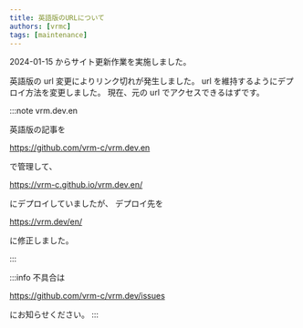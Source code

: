 ```yaml
---
title: 英語版のURLについて
authors: [vrmc]
tags: [maintenance]
---
```


2024-01-15 からサイト更新作業を実施しました。

<!-- truncate -->

英語版の url 変更によりリンク切れが発生しました。
url を維持するようにデプロイ方法を変更しました。
現在、元の url でアクセスできるはずです。

:::note vrm.dev.en

英語版の記事を

https://github.com/vrm-c/vrm.dev.en

で管理して、

https://vrm-c.github.io/vrm.dev.en/

にデプロイしていましたが、
デプロイ先を

https://vrm.dev/en/

に修正しました。

:::

:::info 不具合は

https://github.com/vrm-c/vrm.dev/issues

にお知らせください。
:::

